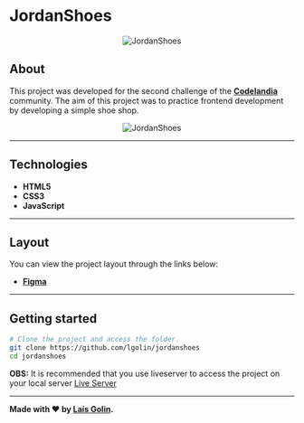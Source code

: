# JordanShoes

<p align="center">
	<img src="https://imgur.com/o45QHdg.png" alt="JordanShoes" title="JordanShoes">
</p>

## About

This project was developed for the second challenge of the **[Codelandia](https://discord.com/invite/QevDJqCzaY)** community. The aim of this project was to practice frontend development by developing a simple shoe shop.

<p align="center">
	<img src="https://imgur.com/6suM1Fj.png" alt="JordanShoes" title="JordanShoes">
</p>

---

## Technologies

- **HTML5**
- **CSS3**
- **JavaScript**

---

## Layout

You can view the project layout through the links below:

- **[Figma](https://www.figma.com/file/Yb9IBH56g7T1hdIyZ3BMNO/Desafios---Codel%C3%A2ndia?node-id=1883%3A2)**<br>

---

## Getting started

```bash
# Clone the project and access the folder.
git clone https://github.com/lgolin/jordanshoes
cd jordanshoes
```

**OBS:** It is recommended that you use liveserver to access the project on your local server [Live Server](https://marketplace.visualstudio.com/items?itemName=ritwickdey.LiveServer)

---

**Made with ❤ by [Laís Golin](https://github.com/lgolin/).**
